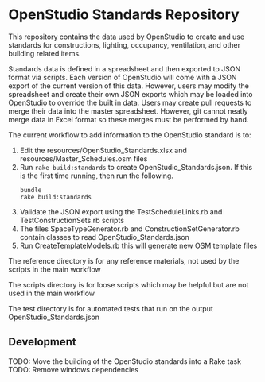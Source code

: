 # OpenStudio Standards Repository 

This repository contains the data used by OpenStudio to create and use standards for constructions, lighting, occupancy, ventilation, and other building related items.

Standards data is defined in a spreadsheet and then exported to JSON format via scripts.  Each version of OpenStudio will come with a JSON export of the current version of this data.  However, users may modify the spreadsheet and create their own JSON exports which may be loaded into OpenStudio to override the built in data.  Users may create pull requests to merge their data into the master spreadsheet.  However, git cannot neatly merge data in Excel format so these merges must be performed by hand.

The current workflow to add information to the OpenStudio standard is to:

1. Edit the resources/OpenStudio_Standards.xlsx and resources/Master_Schedules.osm files
1. Run `rake build:standards` to create OpenStudio_Standards.json. If this is the first time running, then run the following.
    ```
    bundle
    rake build:standards
    ```
1. Validate the JSON export using the TestScheduleLinks.rb and TestConstructionSets.rb scripts
1. The files SpaceTypeGenerator.rb and ConstructionSetGenerator.rb contain classes to read OpenStudio_Standards.json
1. Run CreateTemplateModels.rb this will generate new OSM template files

The reference directory is for any reference materials, not used by the scripts in the main workflow

The scripts directory is for loose scripts which may be helpful but are not used in the main workflow

The test directory is for automated tests that run on the output OpenStudio_Standards.json

## Development

TODO: Move the building of the OpenStudio standards into a Rake task
TODO: Remove windows dependencies
